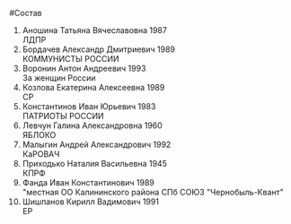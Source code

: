 #Состав
1. Аношина Татьяна Вячеславовна 1987   
    ЛДПР
2. Бордачев Александр Дмитриевич 1989   
    КОММУНИСТЫ РОССИИ
3. Воронин Антон Андреевич 1993   
    За женщин России
4. Козлова Екатерина Алексеевна 1989   
    СР
5. Константинов Иван Юрьевич 1983   
    ПАТРИОТЫ РОССИИ
6. Левчун Галина Александровна 1960   
    ЯБЛОКО
7. Малыгин Андрей Александрович 1992   
    КаРОВАЧ
8. Приходько Наталия Васильевна 1945   
    КПРФ
9. Фанда Иван Константинович 1989   
    "местная ОО Калининского района СПб СОЮЗ "Чернобыль-Квант"
10. Шишпанов Кирилл Вадимович 1991   
    ЕР
